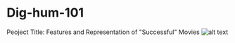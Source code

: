 # Dig-hum-101
Peoject Title: Features and Representation of "Successful" Movies
![alt text](https://github.com/[username]/[reponame]/blob/[branch]/image.jpg?raw=true)
